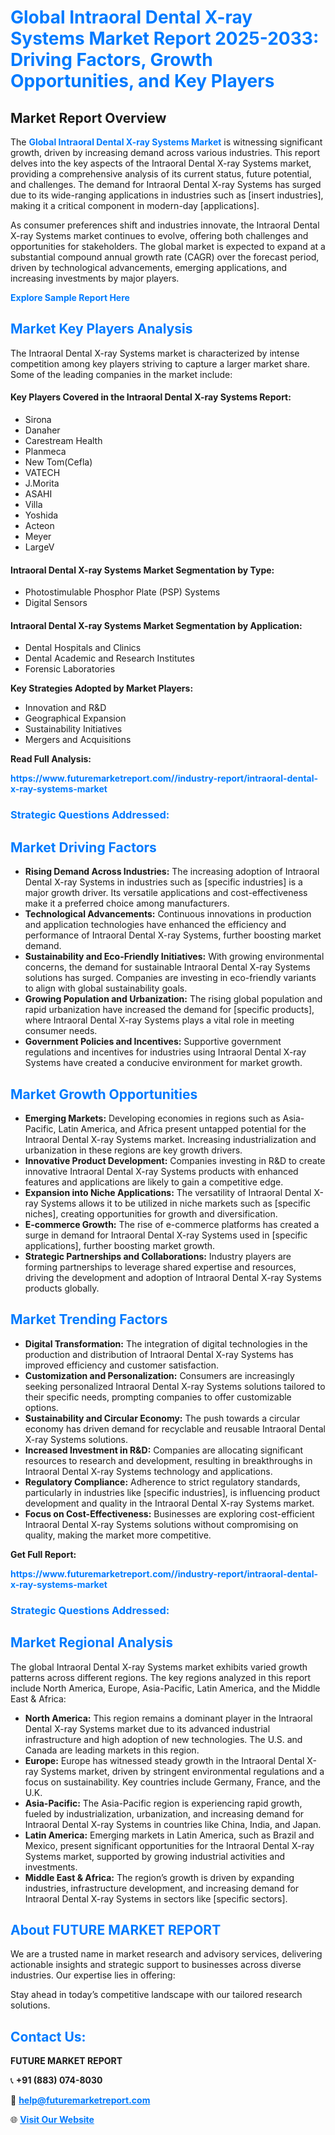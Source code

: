 <h1 style="color: #007BFF;">Global Intraoral Dental X-ray Systems Market Report 2025-2033: Driving Factors, Growth Opportunities, and Key Players</h1>

<section id="overview">
<h2>Market Report Overview</h2>
<p>The <a href="https://www.futuremarketreport.com//industry-report/intraoral-dental-x-ray-systems-market" style="color: #007BFF; text-decoration: none;"><strong>Global Intraoral Dental X-ray Systems Market</strong></a> is witnessing significant growth, driven by increasing demand across various industries. This report delves into the key aspects of the Intraoral Dental X-ray Systems market, providing a comprehensive analysis of its current status, future potential, and challenges. The demand for Intraoral Dental X-ray Systems has surged due to its wide-ranging applications in industries such as [insert industries], making it a critical component in modern-day [applications].</p>
<p>As consumer preferences shift and industries innovate, the Intraoral Dental X-ray Systems market continues to evolve, offering both challenges and opportunities for stakeholders. The global market is expected to expand at a substantial compound annual growth rate (CAGR) over the forecast period, driven by technological advancements, emerging applications, and increasing investments by major players.</p>
</section>

<section id="overview">
<p><a href="https://www.futuremarketreport.com//request-sample/reportId=89970" style="color: #007BFF; text-decoration: none;"><strong>Explore Sample Report Here</strong></a></p>
</section>

<section id="key-players">
<h2 style="color: #007BFF;">Market Key Players Analysis</h2>
<p>The Intraoral Dental X-ray Systems market is characterized by intense competition among key players striving to capture a larger market share. Some of the leading companies in the market include:</p>
<h4>Key Players Covered in the Intraoral Dental X-ray Systems Report:</h4>
<ul><li>Sirona</li><li>Danaher</li><li>Carestream Health</li><li>Planmeca</li><li>New Tom(Cefla)</li><li>VATECH</li><li>J.Morita</li><li>ASAHI</li><li>Villa</li><li>Yoshida</li><li>Acteon</li><li>Meyer</li><li>LargeV</li></ul>
<h4>Intraoral Dental X-ray Systems Market Segmentation by Type:</h4>
<ul><li>Photostimulable Phosphor Plate (PSP) Systems</li><li>Digital Sensors</li></ul>

<h4>Intraoral Dental X-ray Systems Market Segmentation by Application:</h4>
<ul><li>Dental Hospitals and Clinics</li><li>Dental Academic and Research Institutes</li><li>Forensic Laboratories</li></ul>
<p><strong>Key Strategies Adopted by Market Players:</strong></p>
<ul>
<li>Innovation and R&D</li>
<li>Geographical Expansion</li>
<li>Sustainability Initiatives</li>
<li>Mergers and Acquisitions</li>
</ul>
</section>

<section>
<p><strong>Read Full Analysis: </strong></p><a href="https://www.futuremarketreport.com//industry-report/intraoral-dental-x-ray-systems-market" style="color: #007BFF; text-decoration: none;"><strong>https://www.futuremarketreport.com//industry-report/intraoral-dental-x-ray-systems-market</strong></a>
<h3 style="color: #007BFF;">Strategic Questions Addressed:</h3>
</section>

<section id="driving-factors">
<h2 style="color: #007BFF;">Market Driving Factors</h2>
<ul>
<li><strong>Rising Demand Across Industries:</strong> The increasing adoption of Intraoral Dental X-ray Systems in industries such as [specific industries] is a major growth driver. Its versatile applications and cost-effectiveness make it a preferred choice among manufacturers.</li>
<li><strong>Technological Advancements:</strong> Continuous innovations in production and application technologies have enhanced the efficiency and performance of Intraoral Dental X-ray Systems, further boosting market demand.</li>
<li><strong>Sustainability and Eco-Friendly Initiatives:</strong> With growing environmental concerns, the demand for sustainable Intraoral Dental X-ray Systems solutions has surged. Companies are investing in eco-friendly variants to align with global sustainability goals.</li>
<li><strong>Growing Population and Urbanization:</strong> The rising global population and rapid urbanization have increased the demand for [specific products], where Intraoral Dental X-ray Systems plays a vital role in meeting consumer needs.</li>
<li><strong>Government Policies and Incentives:</strong> Supportive government regulations and incentives for industries using Intraoral Dental X-ray Systems have created a conducive environment for market growth.</li>
</ul>
</section>

<section id="growth-opportunities">
<h2 style="color: #007BFF;">Market Growth Opportunities</h2>
<ul>
<li><strong>Emerging Markets:</strong> Developing economies in regions such as Asia-Pacific, Latin America, and Africa present untapped potential for the Intraoral Dental X-ray Systems market. Increasing industrialization and urbanization in these regions are key growth drivers.</li>
<li><strong>Innovative Product Development:</strong> Companies investing in R&D to create innovative Intraoral Dental X-ray Systems products with enhanced features and applications are likely to gain a competitive edge.</li>
<li><strong>Expansion into Niche Applications:</strong> The versatility of Intraoral Dental X-ray Systems allows it to be utilized in niche markets such as [specific niches], creating opportunities for growth and diversification.</li>
<li><strong>E-commerce Growth:</strong> The rise of e-commerce platforms has created a surge in demand for Intraoral Dental X-ray Systems used in [specific applications], further boosting market growth.</li>
<li><strong>Strategic Partnerships and Collaborations:</strong> Industry players are forming partnerships to leverage shared expertise and resources, driving the development and adoption of Intraoral Dental X-ray Systems products globally.</li>
</ul>
</section>

<section id="trending-factors">
<h2 style="color: #007BFF;">Market Trending Factors</h2>
<ul>
<li><strong>Digital Transformation:</strong> The integration of digital technologies in the production and distribution of Intraoral Dental X-ray Systems has improved efficiency and customer satisfaction.</li>
<li><strong>Customization and Personalization:</strong> Consumers are increasingly seeking personalized Intraoral Dental X-ray Systems solutions tailored to their specific needs, prompting companies to offer customizable options.</li>
<li><strong>Sustainability and Circular Economy:</strong> The push towards a circular economy has driven demand for recyclable and reusable Intraoral Dental X-ray Systems solutions.</li>
<li><strong>Increased Investment in R&D:</strong> Companies are allocating significant resources to research and development, resulting in breakthroughs in Intraoral Dental X-ray Systems technology and applications.</li>
<li><strong>Regulatory Compliance:</strong> Adherence to strict regulatory standards, particularly in industries like [specific industries], is influencing product development and quality in the Intraoral Dental X-ray Systems market.</li>
<li><strong>Focus on Cost-Effectiveness:</strong> Businesses are exploring cost-efficient Intraoral Dental X-ray Systems solutions without compromising on quality, making the market more competitive.</li>
</ul>
</section>

<section>
<p><strong>Get Full Report: </strong></p><a href="https://www.futuremarketreport.com//industry-report/intraoral-dental-x-ray-systems-market" style="color: #007BFF; text-decoration: none;"><strong>https://www.futuremarketreport.com//industry-report/intraoral-dental-x-ray-systems-market</strong></a>
<h3 style="color: #007BFF;">Strategic Questions Addressed:</h3>
</section>


<section id="regional-analysis">
<h2 style="color: #007BFF;">Market Regional Analysis</h2>
<p>The global Intraoral Dental X-ray Systems market exhibits varied growth patterns across different regions. The key regions analyzed in this report include North America, Europe, Asia-Pacific, Latin America, and the Middle East & Africa:</p>
<ul>
<li><strong>North America:</strong> This region remains a dominant player in the Intraoral Dental X-ray Systems market due to its advanced industrial infrastructure and high adoption of new technologies. The U.S. and Canada are leading markets in this region.</li>
<li><strong>Europe:</strong> Europe has witnessed steady growth in the Intraoral Dental X-ray Systems market, driven by stringent environmental regulations and a focus on sustainability. Key countries include Germany, France, and the U.K.</li>
<li><strong>Asia-Pacific:</strong> The Asia-Pacific region is experiencing rapid growth, fueled by industrialization, urbanization, and increasing demand for Intraoral Dental X-ray Systems in countries like China, India, and Japan.</li>
<li><strong>Latin America:</strong> Emerging markets in Latin America, such as Brazil and Mexico, present significant opportunities for the Intraoral Dental X-ray Systems market, supported by growing industrial activities and investments.</li>
<li><strong>Middle East & Africa:</strong> The region’s growth is driven by expanding industries, infrastructure development, and increasing demand for Intraoral Dental X-ray Systems in sectors like [specific sectors].</li>
</ul>
</section>

<footer>
<h2 style="color: #007BFF;">About FUTURE MARKET REPORT</h2>
<p>We are a trusted name in market research and advisory services, delivering actionable insights and strategic support to businesses across diverse industries. Our expertise lies in offering:</p>

<p>Stay ahead in today’s competitive landscape with our tailored research solutions.</p>

<h2 style="color: #007BFF;">Contact Us:</h2>
<p><strong>FUTURE MARKET REPORT</strong></p>
<p>📞 <strong>+91 (883) 074-8030</strong></p>
<p>📧 <strong><a href="mailto:help@futuremarketreport.com" style="color: #007BFF;">help@futuremarketreport.com</a></strong></p>
<p>🌐 <strong><a href="https://www.futuremarketreport.com/" style="color: #007BFF;">Visit Our Website</a></strong></p>
</footer>